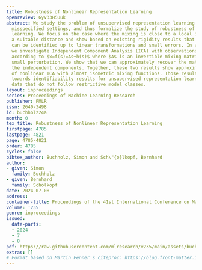 ```yaml
---
title: Robustness of Nonlinear Representation Learning
openreview: GyV33H5Uuk
abstract: We study the problem of unsupervised representation learning in slightly
  misspecified settings, and thus formalize the study of robustness of nonlinear representation
  learning. We focus on the case where the mixing is close to a local isometry in
  a suitable distance and show based on existing rigidity results that the mixing
  can be identified up to linear transformations and small errors. In a second step,
  we investigate Independent Component Analysis (ICA) with observations generated
  according to $x=f(s)=As+h(s)$ where $A$ is an invertible mixing matrix and $h$ a
  small perturbation. We show that we can approximately recover the matrix $A$ and
  the independent components. Together, these two results show approximate identifiability
  of nonlinear ICA with almost isometric mixing functions. Those results are a step
  towards identifiability results for unsupervised representation learning for real-world
  data that do not follow restrictive model classes.
layout: inproceedings
series: Proceedings of Machine Learning Research
publisher: PMLR
issn: 2640-3498
id: buchholz24a
month: 0
tex_title: Robustness of Nonlinear Representation Learning
firstpage: 4785
lastpage: 4821
page: 4785-4821
order: 4785
cycles: false
bibtex_author: Buchholz, Simon and Sch\"{o}lkopf, Bernhard
author:
- given: Simon
  family: Buchholz
- given: Bernhard
  family: Schölkopf
date: 2024-07-08
address:
container-title: Proceedings of the 41st International Conference on Machine Learning
volume: '235'
genre: inproceedings
issued:
  date-parts:
  - 2024
  - 7
  - 8
pdf: https://raw.githubusercontent.com/mlresearch/v235/main/assets/buchholz24a/buchholz24a.pdf
extras: []
# Format based on Martin Fenner's citeproc: https://blog.front-matter.io/posts/citeproc-yaml-for-bibliographies/
---
```


